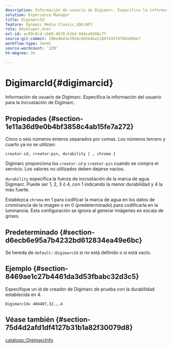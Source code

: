 ```yaml
---
description: Información de usuario de Digimarc. Especifica la información del usuario para la incrustación de Digimarc.
solution: Experience Manager
title: DigimarcId
feature: Dynamic Media Classic,SDK/API
role: Developer,User
exl-id: ac09c8cd-cb68-4b70-b1b4-9d4ca0166c7f
source-git-commit: 206e4643e3926cb85b4be2189743578f88180be7
workflow-type: tm+mt
source-wordcount: '129'
ht-degree: 3%

---
```


# DigimarcId{#digimarcid}

Información de usuario de Digimarc. Especifica la información del usuario para la incrustación de Digimarc.

## Propiedades {#section-1e11a36d9e0b4bf3858c4ab15fe7a272}

Cinco o seis números enteros separados por comas. Los números tercero y cuarto ya no se utilizan:

`creator-id, creator-pin, durability [ , chroma ]`

Digimarc proporciona los `creator-id` y `creator-pin` cuando se compra el servicio. Los valores no utilizados deben dejarse vacíos.

`durability` especifica la fuerza de incrustación de la marca de agua Digimarc. Puede ser 1, 2, 3 ó 4, con 1 indicando la menor durabilidad y 4 la más fuerte.

Establezca `chroma` en 1 para codificar la marca de agua en los datos de crominancia de la imagen o en 0 (predeterminado) para codificarla en la luminancia. Esta configuración se ignora al generar imágenes en escala de grises.

## Predeterminado {#section-d6ecb6e95a7b4232bd612834ea49e6bc}

Se hereda de `default::DigimarcId` si no está definido o si está vacío.

## Ejemplo {#section-8469ae1c27b4461da3d53fbabc32d3c5}

Especifique un id de creador de Digimarc de prueba con la durabilidad establecida en 4.

`DigimarcId= 404407,32,,,4`

## Véase también {#section-75d4d2afd1df4127b31b1a82f30079d8}

[catálogo::DigimarcInfo](../../../../../is-api/image-catalog/image-serving-api-ref/c-image-catalog-reference/c-image-svg-data-reference/c-image-data-reference/r-digimarcinfo-cat.md#reference-4925764ed683466bb7af4b807c86f8ba)
